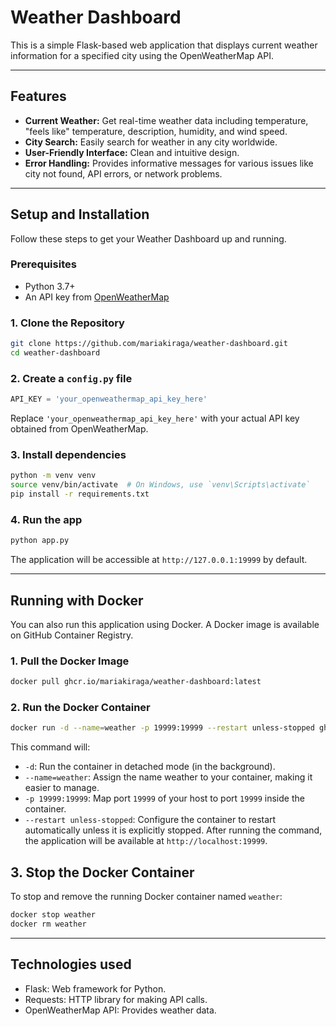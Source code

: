 # Weather Dashboard

This is a simple Flask-based web application that displays current weather information for a specified city using the OpenWeatherMap API.

---

## Features

* **Current Weather:** Get real-time weather data including temperature, "feels like" temperature, description, humidity, and wind speed.
* **City Search:** Easily search for weather in any city worldwide.
* **User-Friendly Interface:** Clean and intuitive design.
* **Error Handling:** Provides informative messages for various issues like city not found, API errors, or network problems.

---

## Setup and Installation

Follow these steps to get your Weather Dashboard up and running.

### Prerequisites

* Python 3.7+
* An API key from [OpenWeatherMap](https://openweathermap.org/api)

### 1. Clone the Repository

```bash
git clone https://github.com/mariakiraga/weather-dashboard.git
cd weather-dashboard
```

### 2. Create a `config.py` file

```python
API_KEY = 'your_openweathermap_api_key_here'
```

Replace `'your_openweathermap_api_key_here'` with your actual API key obtained from OpenWeatherMap.

### 3. Install dependencies

```bash
python -m venv venv
source venv/bin/activate  # On Windows, use `venv\Scripts\activate`
pip install -r requirements.txt
```

### 4. Run the app

```bash
python app.py
```
The application will be accessible at `http://127.0.0.1:19999` by default.

---

## Running with Docker
You can also run this application using Docker. A Docker image is available on GitHub Container Registry.

### 1. Pull the Docker Image

```bash
docker pull ghcr.io/mariakiraga/weather-dashboard:latest
```

### 2. Run the Docker Container

```bash
docker run -d --name=weather -p 19999:19999 --restart unless-stopped ghcr.io/mariakiraga/weather-dashboard:latest
```

This command will:
- `-d`: Run the container in detached mode (in the background).
- `--name=weather`: Assign the name weather to your container, making it easier to manage.
- `-p 19999:19999`: Map port `19999` of your host to port `19999` inside the container.
- `--restart unless-stopped`: Configure the container to restart automatically unless it is explicitly stopped.
After running the command, the application will be available at `http://localhost:19999`.

## 3. Stop the Docker Container
To stop and remove the running Docker container named `weather`:

```bash
docker stop weather
docker rm weather
```

---

## Technologies used
- Flask: Web framework for Python.
- Requests: HTTP library for making API calls.
- OpenWeatherMap API: Provides weather data.
